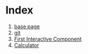 # Index

1. [base page](1_base_page)
2. [git](2_git)
3. [First Interactive Component](3_first_interactive_component)
4. [Calculator](4_calculator)
